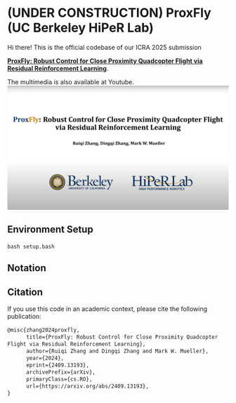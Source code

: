 # (UNDER CONSTRUCTION) ProxFly (UC Berkeley HiPeR Lab)
Hi there! This is the official codebase of our ICRA 2025 submission

[**ProxFly: Robust Control for Close Proximity Quadcopter Flight via Residual Reinforcement Learning**](https://arxiv.org/abs/2409.13193).

The multimedia is also available at Youtube.
[![Cover](figures/cover.png)](https://www.youtube.com/watch?v=NhPKgzd3l6w)

## Environment Setup
```
bash setup.bash
```

## Notation


## Citation
If you use this code in an academic context, please cite the following publication:

```
@misc{zhang2024proxfly,
      title={ProxFly: Robust Control for Close Proximity Quadcopter Flight via Residual Reinforcement Learning}, 
      author={Ruiqi Zhang and Dingqi Zhang and Mark W. Mueller},
      year={2024},
      eprint={2409.13193},
      archivePrefix={arXiv},
      primaryClass={cs.RO},
      url={https://arxiv.org/abs/2409.13193}, 
}
```
